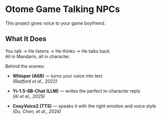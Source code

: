 # Otome Game Talking NPCs

This project gives voice to your game boyfriend.


## What It Does

You talk → He listens → He thinks → He talks back  
All in Mandarin, all in character.

Behind the scenes:

- **Whisper (ASR)** — turns your voice into text  
  *(Radford et al., 2022)*

- **Yi-1.5-6B-Chat (LLM)** — writes the perfect in-character reply  
  *(AI et al., 2025)*

- **CosyVoice2 (TTS)** — speaks it with the right emotion and voice style  
  *(Du, Chen, et al., 2024)*
